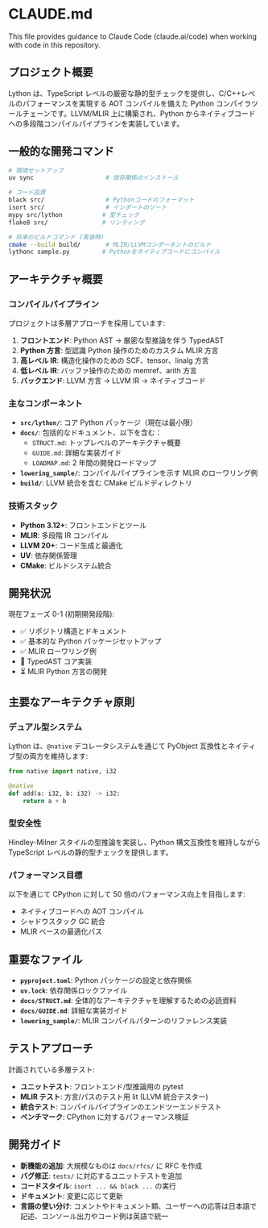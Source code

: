 # CLAUDE.md

This file provides guidance to Claude Code (claude.ai/code) when working with code in this repository.

## プロジェクト概要

Lython は、TypeScript レベルの厳密な静的型チェックを提供し、C/C++レベルのパフォーマンスを実現する AOT コンパイルを備えた Python コンパイラツールチェーンです。LLVM/MLIR 上に構築され、Python からネイティブコードへの多段階コンパイルパイプラインを実装しています。

## 一般的な開発コマンド

```bash
# 環境セットアップ
uv sync                    # 依存関係のインストール

# コード品質
black src/                 # Pythonコードのフォーマット
isort src/                 # インポートのソート
mypy src/lython           # 型チェック
flake8 src/               # リンティング

# 将来のビルドコマンド (実装時)
cmake --build build/       # MLIR/LLVMコンポーネントのビルド
lythonc sample.py         # Pythonをネイティブコードにコンパイル
```

## アーキテクチャ概要

### コンパイルパイプライン

プロジェクトは多層アプローチを採用しています:

1. **フロントエンド**: Python AST → 厳密な型推論を伴う TypedAST
2. **Python 方言**: 型認識 Python 操作のためのカスタム MLIR 方言
3. **高レベル IR**: 構造化操作のための SCF、tensor、linalg 方言
4. **低レベル IR**: バッファ操作のための memref、arith 方言
5. **バックエンド**: LLVM 方言 → LLVM IR → ネイティブコード

### 主なコンポーネント

- **`src/lython/`**: コア Python パッケージ（現在は最小限）
- **`docs/`**: 包括的なドキュメント、以下を含む：
  - `STRUCT.md`: トップレベルのアーキテクチャ概要
  - `GUIDE.md`: 詳細な実装ガイド
  - `LOADMAP.md`: 2 年間の開発ロードマップ
- **`lowering_sample/`**: コンパイルパイプラインを示す MLIR のローワリング例
- **`build/`**: LLVM 統合を含む CMake ビルドディレクトリ

### 技術スタック

- **Python 3.12+**: フロントエンドとツール
- **MLIR**: 多段階 IR コンパイル
- **LLVM 20+**: コード生成と最適化
- **UV**: 依存関係管理
- **CMake**: ビルドシステム統合

## 開発状況

現在フェーズ 0-1 (初期開発段階):

- ✅ リポジトリ構造とドキュメント
- ✅ 基本的な Python パッケージセットアップ
- ✅ MLIR ローワリング例
- 🔄 TypedAST コア実装
- ⏳ MLIR Python 方言の開発

## 主要なアーキテクチャ原則

### デュアル型システム

Lython は、`@native` デコレータシステムを通じて PyObject 互換性とネイティブ型の両方を維持します:

```python
from native import native, i32

@native
def add(a: i32, b: i32) -> i32:
    return a + b
```

### 型安全性

Hindley-Milner スタイルの型推論を実装し、Python 構文互換性を維持しながら TypeScript レベルの静的型チェックを提供します。

### パフォーマンス目標

以下を通じて CPython に対して 50 倍のパフォーマンス向上を目指します:

- ネイティブコードへの AOT コンパイル
- シャドウスタック GC 統合
- MLIR ベースの最適化パス

## 重要なファイル

- **`pyproject.toml`**: Python パッケージの設定と依存関係
- **`uv.lock`**: 依存関係ロックファイル
- **`docs/STRUCT.md`**: 全体的なアーキテクチャを理解するための必読資料
- **`docs/GUIDE.md`**: 詳細な実装ガイド
- **`lowering_sample/`**: MLIR コンパイルパターンのリファレンス実装

## テストアプローチ

計画されている多層テスト:

- **ユニットテスト**: フロントエンド/型推論用の pytest
- **MLIR テスト**: 方言/パスのテスト用 lit (LLVM 統合テスター)
- **統合テスト**: コンパイルパイプラインのエンドツーエンドテスト
- **ベンチマーク**: CPython に対するパフォーマンス検証

## 開発ガイド

- **新機能の追加**: 大規模なものは `docs/rfcs/` に RFC を作成
- **バグ修正**: `tests/` に対応するユニットテストを追加
- **コードスタイル**: `isort ... && black ...` の実行
- **ドキュメント**: 変更に応じて更新
- **言語の使い分け**: コメントやドキュメント類、ユーザーへの応答は日本語で記述、コンソール出力やコード例は英語で統一
